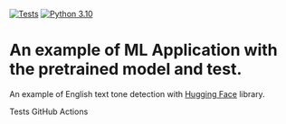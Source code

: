 [![Tests](https://github.com/tokarevsas31/ml_fastapi_tests/actions/workflows/python-app.yml/badge.svg)](https://github.com/tokarevsas31/ml_fastapi_tests/actions/workflows/python-app.yml)
[![Python 3.10](https://img.shields.io/badge/python-3.10-blue.svg)](https://www.python.org/downloads/release/python-31011/)
# An example of ML Application with the pretrained model and test.

An example of English text tone detection with [Hugging Face](https://huggingface.co/) library.


Tests GitHub Actions
